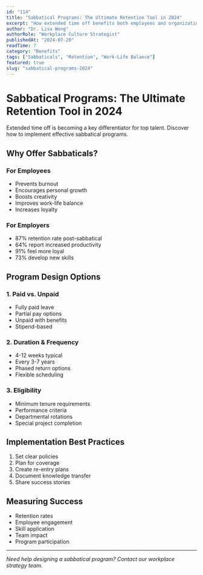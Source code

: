 ```yaml
---
id: "114"
title: "Sabbatical Programs: The Ultimate Retention Tool in 2024"
excerpt: "How extended time off benefits both employees and organizations in the modern workplace."
author: "Dr. Lisa Wong"
authorRole: "Workplace Culture Strategist"
publishedAt: "2024-07-20"
readTime: 7
category: "Benefits"
tags: ["Sabbaticals", "Retention", "Work-Life Balance"]
featured: true
slug: "sabbatical-programs-2024"
---
```


# Sabbatical Programs: The Ultimate Retention Tool in 2024

Extended time off is becoming a key differentiator for top talent. Discover how to implement effective sabbatical programs.

## Why Offer Sabbaticals?

### For Employees

- Prevents burnout
- Encourages personal growth
- Boosts creativity
- Improves work-life balance
- Increases loyalty

### For Employers

- 87% retention rate post-sabbatical
- 64% report increased productivity
- 91% feel more loyal
- 73% develop new skills

## Program Design Options

### 1. Paid vs. Unpaid

- Fully paid leave
- Partial pay options
- Unpaid with benefits
- Stipend-based

### 2. Duration & Frequency

- 4-12 weeks typical
- Every 3-7 years
- Phased return options
- Flexible scheduling

### 3. Eligibility

- Minimum tenure requirements
- Performance criteria
- Departmental rotations
- Special project completion

## Implementation Best Practices

1. Set clear policies
2. Plan for coverage
3. Create re-entry plans
4. Document knowledge transfer
5. Share success stories

## Measuring Success

- Retention rates
- Employee engagement
- Skill application
- Team impact
- Program participation

---

_Need help designing a sabbatical program? Contact our workplace strategy team._
